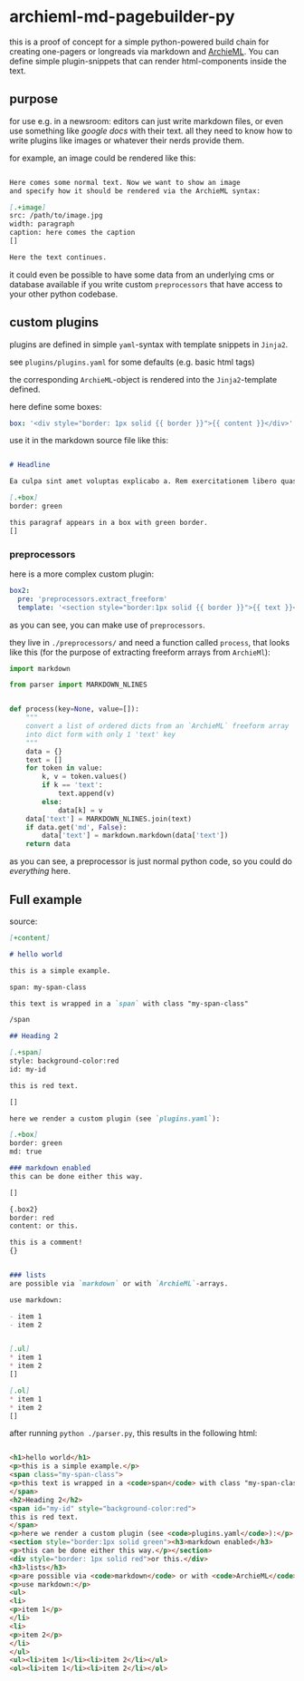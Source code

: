 # archieml-md-pagebuilder-py

this is a proof of concept for a simple python-powered build chain for creating one-pagers or longreads via markdown and [ArchieML](http://archieml.org/). You can define simple plugin-snippets that can render html-components inside the text.

## purpose

for use e.g. in a newsroom: editors can just write markdown files, or even use something like *google docs* with their text. all they need to know how to write plugins like images or whatever their nerds provide them.

for example, an image could be rendered like this:

```markdown

Here comes some normal text. Now we want to show an image
and specify how it should be rendered via the ArchieML syntax:

[.+image]
src: /path/to/image.jpg
width: paragraph
caption: here comes the caption
[]

Here the text continues.
```

it could even be possible to have some data from an underlying cms or database available if you write custom `preprocessors` that have access to your other python codebase.

## custom plugins

plugins are defined in simple `yaml`-syntax with template snippets in `Jinja2`.

see `plugins/plugins.yaml` for some defaults (e.g. basic html tags)

the corresponding `ArchieML`-object is rendered into the `Jinja2`-template defined.

here define some boxes:

```yaml
box: '<div style="border: 1px solid {{ border }}">{{ content }}</div>'
```

use it in the markdown source file like this:

```markdown

# Headline

Ea culpa sint amet voluptas explicabo a. Rem exercitationem libero quasi dicta. Voluptas dolorum placeat saepe iusto et molestiae nisi culpa. Cumque et magnam velit molestiae dolor.

[.+box]
border: green

this paragraf appears in a box with green border.
[]
```

### preprocessors

here is a more complex custom plugin:

```yaml
box2:
  pre: 'preprocessors.extract_freeform'
  template: '<section style="border:1px solid {{ border }}">{{ text }}</section>'
```

as you can see, you can make use of `preprocessors`.

they live in `./preprocessors/` and need a function called `process`, that looks like this (for the purpose of extracting freeform arrays from `ArchieMl`):


```python
import markdown

from parser import MARKDOWN_NLINES


def process(key=None, value=[]):
    """
    convert a list of ordered dicts from an `ArchieML` freeform array
    into dict form with only 1 'text' key
    """
    data = {}
    text = []
    for token in value:
        k, v = token.values()
        if k == 'text':
            text.append(v)
        else:
            data[k] = v
    data['text'] = MARKDOWN_NLINES.join(text)
    if data.get('md', False):
        data['text'] = markdown.markdown(data['text'])
    return data
```

as you can see, a preprocessor is just normal python code, so you could do *everything* here.

## Full example

source:

```markdown
[+content]

# hello world

this is a simple example.

span: my-span-class

this text is wrapped in a `span` with class "my-span-class"

/span

## Heading 2

[.+span]
style: background-color:red
id: my-id

this is red text.

[]

here we render a custom plugin (see `plugins.yaml`):

[.+box]
border: green
md: true

### markdown enabled
this can be done either this way.

[]

{.box2}
border: red
content: or this.

this is a comment!
{}


### lists
are possible via `markdown` or with `ArchieML`-arrays.

use markdown:

- item 1
- item 2


[.ul]
* item 1
* item 2
[]

[.ol]
* item 1
* item 2
[]
```

after running `python ./parser.py`, this results in the following html:

```html

<h1>hello world</h1>
<p>this is a simple example.</p>
<span class="my-span-class">
<p>this text is wrapped in a <code>span</code> with class "my-span-class"</p>
</span>
<h2>Heading 2</h2>
<span id="my-id" style="background-color:red">
this is red text.
</span>
<p>here we render a custom plugin (see <code>plugins.yaml</code>):</p>
<section style="border:1px solid green"><h3>markdown enabled</h3>
<p>this can be done either this way.</p></section>
<div style="border: 1px solid red">or this.</div>
<h3>lists</h3>
<p>are possible via <code>markdown</code> or with <code>ArchieML</code>-arrays.</p>
<p>use markdown:</p>
<ul>
<li>
<p>item 1</p>
</li>
<li>
<p>item 2</p>
</li>
</ul>
<ul><li>item 1</li><li>item 2</li></ul>
<ol><li>item 1</li><li>item 2</li></ol>
```
